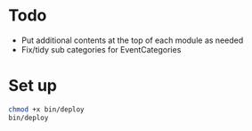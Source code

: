 # Todo

* Put additional contents at the top of each module as needed
* Fix/tidy sub categories for EventCategories

# Set up 

```bash
chmod +x bin/deploy
bin/deploy
```
